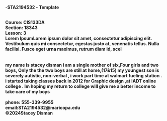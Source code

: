 -<!DOCTYPE html><b>STA2194532 - Template
<html>
  </b>
  <br></b>
<head><b>Course: CIS133DA
<br><b>
  Section: 18343
<br><b>
  Lesson: 3
  <br>
</head>Lorem IpsumLorem ipsum dolor sit amet, consectetur adipiscing elit. Vestibulum quis mi consectetur, egestas justo at, venenatis tellus. Nulla facilisi. Fusce eget urna maximus, rutrum diam id, scel 
  <br>
  <br>
<body>
<br>
my name is stacey disman i am a single mother  of six,Four girls and two boys, Only the the two boys are  still at home,(17&15) my youngest son is severely autistic,  non-verbal ,  i work part time at walmart fueling station  . i started taking classes  back in 2012 for  Graphic design ,at IADT online college . Im hoping my return to college will give me a better income to take care of my boys
  <br>
</body><br>
  phone: 555-339-9955
  <br>
  email:STA2194532@maricopa.edu
  <br>
  &copy;2024Stacey Disman
  <br>
</html>
